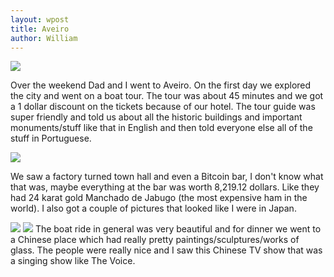 ```yaml
---
layout: wpost
title: Aveiro
author: William
---
```


![](https://1.bp.blogspot.com/-w7KIlMKYZdk/XazP1d48jOI/AAAAAAAAFvw/uhU1gv6ovi0JE9ZsZCyJ5k5qsZPV_SNZgCKgBGAsYHg/s1600/IMG_20191019_173620.jpg)

Over the weekend Dad and I went to Aveiro.  On the first day we explored the city and went on a boat tour. The tour was about 45 minutes and we got a 1 dollar discount on the tickets because of our hotel.  The tour guide was super friendly and told us about all the historic buildings and important monuments/stuff like that in English and then told everyone else all of the stuff in Portuguese. 

![](https://1.bp.blogspot.com/-wIA6dm66mWw/XazRWLk0OcI/AAAAAAAAFv8/zdad1vAU3qwigsGJ8sUb9gRTOBvFalQMQCKgBGAsYHg/s400/IMG_20191019_171511.jpg)

We saw a factory turned town hall and even a Bitcoin bar, I don't know what that was, maybe everything at the bar was worth 8,219.12 dollars. Like they had 24 karat gold Manchado de Jabugo (the most expensive ham in the world). I also got a couple of pictures that looked like I were in Japan.

![](https://1.bp.blogspot.com/-Hk2Gzi0ITAM/XazT32olCXI/AAAAAAAAFwQ/yRbQba_ZX9M-l-QCjvUnGnGX8idsagbUQCKgBGAsYHg/s1600/IMG_20191019_181329.jpg)
![](https://1.bp.blogspot.com/-6pEIeK1b9Fc/XazVmby4u5I/AAAAAAAAFwo/oYkEaSCgmBYWJ9BRVIXdIFETdq4poy6WwCKgBGAsYHg/s1600/IMG_20191019_181320.jpg)
The boat ride in general was very beautiful and for dinner we went to a Chinese place which had really pretty paintings/sculptures/works of glass. The people were really nice and I saw this Chinese TV show that was a singing show like The Voice.
